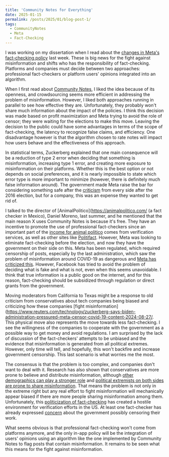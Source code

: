 ```yaml
---
title: 'Community Notes for Everything'
date: 2025-01-15
permalink: /posts/2025/01/blog-post-1/
tags:
  - CommunityNotes
  - Meta
  - Fact-Checking
---
```


I was working on my dissertation when I read about the [changes in Meta's fact-checking policy](https://about.fb.com/news/2025/01/meta-more-speech-fewer-mistakes/) last week. 
These is big news for the fight against misinformation and shifts who has the responsibility of fact-checking. Platforms and companies must decide between two approaches: professional fact-checkers or platform users' opinions integrated into an algorithm. 

When I first read about [Community Notes](https://help.x.com/en/using-x/community-notes), I liked the idea because of its openness, and crowdsourcing seems more efficient in addressing the problem of misinformation. However, I liked both approaches running in parallel to see how effective they are. 
Unfortunately, they probably won't share much information about the impact of the policies. I think this decision was made based on profit maximization and Meta trying to avoid the role of censor; they were waiting for the elections to make this move. Leaving the decision to the public could have some advantages in terms of the scope of fact-checking, the latency to recognize false claims, and efficiency. One disadvantage however is that the algorithm chosen to rate notes will impact how users behave and the effectiveness of this approach.

In statistical terms, Zuckerberg explained that one main consequence will be a reduction of type 2 error when deciding that something is misinformation, increasing type 1 error, and creating more exposure to misinformation on their platforms. 
Whether this is the best option or not depends on social preferences, and it is nearly impossible to state which error type is more important to minimize (however, there is definitely much false information around). 
The government made Meta raise the bar for considering something safe after the [criticism](https://www.wired.com/story/inside-facebook-mark-zuckerberg-2-years-of-hell/) from every side after the 2016 election, but for a company, this was an expense they wanted to get rid of. 

I talked to the director of [AnimalPolitico](https://animalpolitico.com/ (a fact checker in Mexico), Daniel Moreno, last summer, and he mentioned that the main reason X uses Community Notes is because it's free. They have an incentive to promote the use of professional fact-checkers since an important part of the [income for animal politico](https://animalpolitico.com/quienes-somos) comes from verification services, as well as other sites like [Politifact](https://www.politifact.com/who-pays-for-politifact/). 
However, Meta was looking to eliminate fact-checking before the election, and now they have the government on their side on this. Meta has been regulated, which required censorship of posts, especially by the last administration, which saw the problem of misinformation around COVID-19 as dangerous and [Meta has criticized this](https://www.reuters.com/technology/zuckerberg-says-biden-administration-pressured-meta-censor-covid-19-content-2024-08-27/). However, Facebook has tried to avoid the problem of deciding what is fake and what is not, even when this seems unavoidable.
I think that true information is a public good on the internet, and for this reason, fact-checking should be subsidized through regulation or direct grants from the government. 

Moving moderators from California to Texas might be a response to old criticism from conservatives about tech companies being biased and criticizing how these companies [fight misinformation](https://www.reuters.com/technology/zuckerberg-says-biden-administration-pressured-meta-censor-covid-19-content-2024-08-27/. This physical move also represents the move towards less fact-checking. I see the willingness of the companies to cooperate with the government as a possible way to get money and avoid regulations. 
I am surprised by the lack of discussion of the fact-checkers' attempts to be unbiased and the evidence that misinformation is generated from all political extremes. 
However, only time will tell, and hopefully, this won't backfire and increase government censorship. This last scenario is what worries me the most. 

The consensus is that the problem is too complex, and companies don't want to deal with it. Research has also shown that conservatives are more prone to believe and distribute misinformation, although [other demographics can play a stronger role](https://www.sciencedirect.com/science/article/pii/S0747563224001390) and [political extremists on both sides are prone to share misinformation](https://www.nyu.edu/about/news-publications/news/2024/september/online-misinformation-most-likely-to-be-believed-by-ideological-.html). 
That means the problem is not only in the extreme right but any real effort to fight misinformation will mechanically appear biased if there are more people sharing misinformation among them. Unfortunately, this [politicization of fact-checking](https://www.washingtonpost.com/politics/2025/01/10/meta-fact-checking-politics-trump/) has created a hostile environment for verification efforts in the US. At least one fact-checker has already expressed [concern](https://www.politico.com/news/magazine/2025/01/05/newsguard-trump-fcc-ftc-00196285?utm_source=substack&utm_medium=email) about the government possibly censoring their work.

What seems obvious is that professional fact-checking won't come from platforms anymore, and the only in-app policy will be the integration of users' opinions using an algorithm like the one implemented by Community Notes to flag posts that contain misinformation. 
It remains to be seen what this means for the fight against misinformation.

